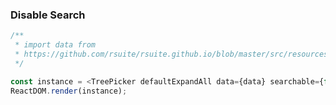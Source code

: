 ### Disable Search

<!--start-code-->

```js
/**
 * import data from
 * https://github.com/rsuite/rsuite.github.io/blob/master/src/resources/data/city.js
 */

const instance = <TreePicker defaultExpandAll data={data} searchable={false} />;
ReactDOM.render(instance);
```

<!--end-code-->
